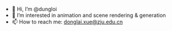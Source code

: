 - 👋 Hi, I’m @dungloi
- 👀 I’m interested in animation and scene rendering & generation
- 📫 How to reach me: donglai.xue@zju.edu.cn
